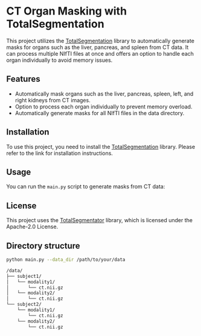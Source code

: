 # CT Organ Masking with TotalSegmentation

This project utilizes the [TotalSegmentation](https://github.com/wasserth/TotalSegmentator) library to automatically generate masks for organs such as the liver, pancreas, and spleen from CT data. It can process multiple NIfTI files at once and offers an option to handle each organ individually to avoid memory issues.

## Features
- Automatically mask organs such as the liver, pancreas, spleen, left, and right kidneys from CT images.
- Option to process each organ individually to prevent memory overload.
- Automatically generate masks for all NIfTI files in the data directory.

## Installation

To use this project, you need to install the [TotalSegmentation](https://github.com/wasserth/TotalSegmentator) library. Please refer to the link for installation instructions.

## Usage

You can run the `main.py` script to generate masks from CT data:

## License

This project uses the [TotalSegmentator](https://github.com/wasserth/TotalSegmentator) library, which is licensed under the Apache-2.0 License.

## Directory structure
```bash
python main.py --data_dir /path/to/your/data

/data/
├── subject1/
│   └── modality1/
│       └── ct.nii.gz
│   └── modality2/
│       └── ct.nii.gz
└── subject2/
    └── modality1/
        └── ct.nii.gz
    └── modality2/
        └── ct.nii.gz



